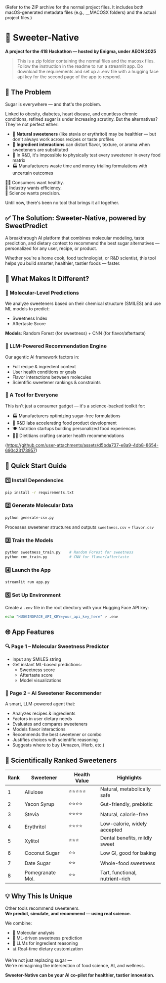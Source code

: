 (Refer to the ZIP archive for the normal project files. It includes both macOS-generated metadata files (e.g., __MACOSX folders) and the actual project files.)

# 🧁 Sweeter-Native

**A project for the 418 Hackathon — hosted by Enigma, under AEON 2025**

> This is a zip folder containing the normal files and the macosx files. Follow the instruction in the readme to run a streamlit app. Do download the requirements and set up a .env file with a hugging face api key for the second page of the app to respond.

## 🚨 The Problem

Sugar is everywhere — and that's the problem.

Linked to obesity, diabetes, heart disease, and countless chronic conditions, refined sugar is under increasing scrutiny. But the alternatives? They're not perfect either:

- 🌱 **Natural sweeteners** (like stevia or erythritol) may be healthier — but don't always work across recipes or taste profiles
- 🧪 **Ingredient interactions** can distort flavor, texture, or aroma when sweeteners are substituted
- 🔬 In R&D, it's impossible to physically test every sweetener in every food matrix
- 🏭 Manufacturers waste time and money trialing formulations with uncertain outcomes

👨‍🍳 Consumers want healthy.  
🏢 Industry wants efficiency.  
🔬 Science wants precision.

Until now, there's been no tool that brings it all together.

## ✅ The Solution: Sweeter-Native, powered by SweetPredict

A breakthrough AI platform that combines molecular modeling, taste prediction, and dietary context to recommend the best sugar alternatives — personalized for any user, recipe, or product.

Whether you're a home cook, food technologist, or R&D scientist, this tool helps you build smarter, healthier, tastier foods — faster.

## 🧠 What Makes It Different?

### 🧬 Molecular-Level Predictions

We analyze sweeteners based on their chemical structure (SMILES) and use ML models to predict:
- Sweetness Index
- Aftertaste Score

**Models**: Random Forest (for sweetness) + CNN (for flavor/aftertaste)

### 🤖 LLM-Powered Recommendation Engine

Our agentic AI framework factors in:
- Full recipe & ingredient context
- User health conditions or goals
- Flavor interactions between molecules
- Scientific sweetener rankings & constraints

### 🧪 A Tool for Everyone

This isn't just a consumer gadget — it's a science-backed toolkit for:
- 🏭 Manufacturers optimizing sugar-free formulations
- 🧪 R&D labs accelerating food product development
- 🍽 Nutrition startups building personalized food experiences
- 🧑‍⚕ Dietitians crafting smarter health recommendations

 (https://github.com/user-attachments/assets/d5bda737-e8a9-4db8-8654-690c23173957)


## 🚀 Quick Start Guide

### 1️⃣ Install Dependencies

```bash
pip install -r requirements.txt
```

### 2️⃣ Generate Molecular Data

```bash
python generate-csv.py
```

Processes sweetener structures and outputs `sweetness.csv` + `flavor.csv`

### 3️⃣ Train the Models

```bash
python sweetness_train.py    # Random Forest for sweetness
python cnn_train.py          # CNN for flavor/aftertaste
```

### 4️⃣ Launch the App

```bash
streamlit run app.py
```

### 5️⃣ Set Up Environment

Create a `.env` file in the root directory with your Hugging Face API key:

```bash
echo "HUGGINGFACE_API_KEY=your_api_key_here" > .env
```

## 🌐 App Features

### 🔍 Page 1 – Molecular Sweetness Predictor

- Input any SMILES string
- Get instant ML-based predictions:
  - Sweetness score
  - Aftertaste score
  - Model visualizations

### 🎯 Page 2 – AI Sweetener Recommender

A smart, LLM-powered agent that:
- Analyzes recipes & ingredients
- Factors in user dietary needs
- Evaluates and compares sweeteners
- Models flavor interactions
- Recommends the best sweetener or combo
- Justifies choices with scientific reasoning
- Suggests where to buy (Amazon, iHerb, etc.)

## 🧪 Scientifically Ranked Sweeteners

| Rank | Sweetener | Health Value | Highlights |
|------|-----------|--------------|------------|
| 1 | Allulose | ⭐⭐⭐⭐⭐ | Natural, metabolically safe |
| 2 | Yacon Syrup | ⭐⭐⭐⭐ | Gut-friendly, prebiotic |
| 3 | Stevia | ⭐⭐⭐⭐ | Natural, calorie-free |
| 4 | Erythritol | ⭐⭐⭐⭐ | Low-calorie, widely accepted |
| 5 | Xylitol | ⭐⭐⭐ | Dental benefits, mildly sweet |
| 6 | Coconut Sugar | ⭐⭐ | Low GI, good for baking |
| 7 | Date Sugar | ⭐⭐ | Whole-food sweetness |
| 8 | Pomegranate Mol. | ⭐⭐ | Tart, functional, nutrient-rich |

## 💡 Why This Is Unique

Other tools recommend sweeteners.  
**We predict, simulate, and recommend — using real science.**

We combine:
- 🔬 Molecular analysis
- 🧠 ML-driven sweetness prediction
- 🤖 LLMs for ingredient reasoning
- 📊 Real-time dietary customization

We're not just replacing sugar —  
We're reimagining the intersection of food science, AI, and wellness.

**Sweeter-Native can be your AI co-pilot for healthier, tastier innovation.**

